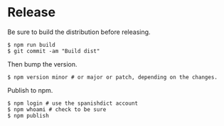 # Release

Be sure to build the distribution before releasing.

```
$ npm run build
$ git commit -am "Build dist"
```

Then bump the version.

```
$ npm version minor # or major or patch, depending on the changes.
```

Publish to npm.

```
$ npm login # use the spanishdict account
$ npm whoami # check to be sure
$ npm publish
```
